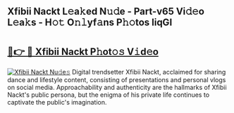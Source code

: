 ## Xfibii Nackt L𝚎a𝚔ed N𝚞𝚍e - Part-v65 Vi𝚍𝚎o L𝚎a𝚔s - H𝚘𝚝 O𝚗𝚕yf𝚊ns P𝚑𝚘tos liqGI

# <h2><a href="http://kf5vwuw.oniu.top/?m=Xfibii+Nackt">🔗👉 🔴 Xfibii Nackt P𝚑ot𝚘𝚜 V𝚒d𝚎o</a></h2>

[![Xfibii Nackt Nu𝚍e𝚜](https://i.imgur.com/0qMVB7G.gif)](http://kf5vwuw.oniu.top/?m=Xfibii+Nackt)
Digital trendsetter Xfibii Nackt, acclaimed for sharing dance and lifestyle content, consisting of presentations and personal vlogs on social media. Approachability and authenticity are the hallmarks of Xfibii Nackt's public persona, but the enigma of his private life continues to captivate the public's imagination.  
